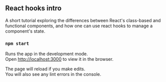 
## React hooks intro

A short tutorial exploring the differences between React's class-based and functional components, and how one can use react hooks to manage a component's state.

### `npm start`

Runs the app in the development mode.<br>
Open [http://localhost:3000](http://localhost:3000) to view it in the browser.

The page will reload if you make edits.<br>
You will also see any lint errors in the console.


